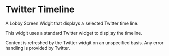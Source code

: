 Twitter Timeline
================

A Lobby Screen Widgit that displays a selected Twitter time line.

This widgit uses a standard Twitter widget to displ;ay the timeline.

Content is refreshed by the Twitter widgit on an unspecified basis.
Any error handling is provided by Twitter.
